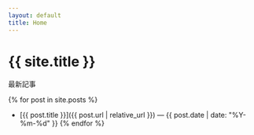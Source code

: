 ```yaml
---
layout: default
title: Home
---
```


# {{ site.title }}

最新記事

{% for post in site.posts %}
- [{{ post.title }}]({{ post.url | relative_url }}) — {{ post.date | date: "%Y-%m-%d" }}
{% endfor %}
